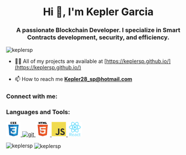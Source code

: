 <h1 align="center">Hi 👋, I'm Kepler Garcia</h1>
<h3 align="center">A passionate Blockchain Developer. I specialize in Smart Contracts development, security, and efficiency.</h3>

<p align="left"> <img src="https://komarev.com/ghpvc/?username=keplersp&label=Profile%20views&color=0e75b6&style=flat" alt="keplersp" /> </p>

- 👨‍💻 All of my projects are available at [https://keplersp.github.io/](https://keplersp.github.io/)

- 📫 How to reach me **Kepler28_sp@hotmail.com**

<h3 align="left">Connect with me:</h3>
<p align="left">
</p>

<h3 align="left">Languages and Tools:</h3>
<p align="left"> <a href="https://www.w3schools.com/css/" target="_blank" rel="noreferrer"> <img src="https://raw.githubusercontent.com/devicons/devicon/master/icons/css3/css3-original-wordmark.svg" alt="css3" width="40" height="40"/> </a> <a href="https://git-scm.com/" target="_blank" rel="noreferrer"> <img src="https://www.vectorlogo.zone/logos/git-scm/git-scm-icon.svg" alt="git" width="40" height="40"/> </a> <a href="https://www.w3.org/html/" target="_blank" rel="noreferrer"> <img src="https://raw.githubusercontent.com/devicons/devicon/master/icons/html5/html5-original-wordmark.svg" alt="html5" width="40" height="40"/> </a> <a href="https://developer.mozilla.org/en-US/docs/Web/JavaScript" target="_blank" rel="noreferrer"> <img src="https://raw.githubusercontent.com/devicons/devicon/master/icons/javascript/javascript-original.svg" alt="javascript" width="40" height="40"/> </a> <a href="https://reactjs.org/" target="_blank" rel="noreferrer"> <img src="https://raw.githubusercontent.com/devicons/devicon/master/icons/react/react-original-wordmark.svg" alt="react" width="40" height="40"/> </a> </p>

<p><img align="left" src="https://github-readme-stats.vercel.app/api/top-langs?username=keplersp&show_icons=true&locale=en&layout=compact" alt="keplersp" /></p>

<p>&nbsp;<img align="center" src="https://github-readme-stats.vercel.app/api?username=keplersp&show_icons=true&locale=en" alt="keplersp" /></p>
